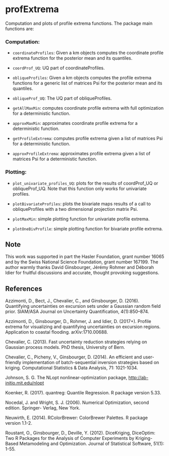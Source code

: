 
<!-- README.md is generated from README.Rmd. Please edit that file -->
profExtrema
===========

Computation and plots of profile extrema functions. The package main functions are:

### Computation:

-   `coordinateProfiles`: Given a km objects computes the coordinate profile extrema function for the posterior mean and its quantiles.

-   `coordProf_UQ`: UQ part of coordinateProfiles.

-   `obliqueProfiles`: Given a km objects computes the profile extrema functions for a generic list of matrices Psi for the posterior mean and its quantiles.

-   `obliqueProf_UQ`: The UQ part of obliqueProfiles.

-   `getAllMaxMin`: computes coordinate profile extrema with full optimization for a deterministic function.

-   `approxMaxMin`: approximates coordinate profile extrema for a deterministic function.

-   `getProfileExtrema`: computes profile extrema given a list of matrices Psi for a deterministic function.

-   `approxProfileExtrema`: approximates profile extrema given a list of matrices Psi for a deterministic function.

### Plotting:

-   `plot_univariate_profiles_UQ`: plots for the results of coordProf\_UQ or obliqueProf\_UQ. Note that this function only works for univariate profiles.

-   `plotBivariateProfiles`: plots the bivariate maps results of a call to obliqueProfiles with a two dimensional projection matrix Psi.

-   `plotMaxMin`: simple plotting function for univariate profile extrema.

-   `plotOneBivProfile`: simple plotting function for bivariate profile extrema.

Note
----

This work was supported in part the Hasler Foundation, grant number 16065 and by the Swiss National Science Foundation, grant number 167199. The author warmly thanks David Ginsbourger, Jérémy Rohmer and Déborah Idier for fruitful discussions and accurate, thought provoking suggestions.

References
----------

Azzimonti, D., Bect, J., Chevalier, C., and Ginsbourger, D. (2016). Quantifying uncertainties on excursion sets under a Gaussian random field prior. SIAM/ASA Journal on Uncertainty Quantification, 4(1):850–874.

Azzimonti, D., Ginsbourger, D., Rohmer, J. and Idier, D. (2017+). Profile extrema for visualizing and quantifying uncertainties on excursion regions. Application to coastal flooding. arXiv:1710.00688.

Chevalier, C. (2013). Fast uncertainty reduction strategies relying on Gaussian process models. PhD thesis, University of Bern.

Chevalier, C., Picheny, V., Ginsbourger, D. (2014). An efficient and user-friendly implementation of batch-sequential inversion strategies based on kriging. Computational Statistics & Data Analysis, 71: 1021-1034.

Johnson, S. G. The NLopt nonlinear-optimization package, <http://ab-initio.mit.edu/nlopt>

Koenker, R. (2017). quantreg: Quantile Regression. R package version 5.33.

Nocedal, J. and Wright, S. J. (2006). Numerical Optimization, second edition. Springer- Verlag, New York.

Neuwirth, E. (2014). RColorBrewer: ColorBrewer Palettes. R package version 1.1-2.

Roustant, O., Ginsbourger, D., Deville, Y. (2012). DiceKriging, DiceOptim: Two R Packages for the Analysis of Computer Experiments by Kriging-Based Metamodeling and Optimization. Journal of Statistical Software, 51(1): 1-55.
